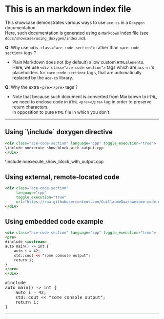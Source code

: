 # This is an markdown index file

This showcase demonstrates various ways to use `ace-cs` in a `Doxygen` documentation.  
Here, such documentation is generated using a `Markdown` index file (see `docs/showcase/using_doxygen/index.md`).

**Q**: Why use `<div class="ace-code-section">` rather than `<ace-code-section>` tags ?  

- Plain Markdown does not (by default) allow custom `HTMLElement`s.  
  Here, we use `<div class="ace-code-section">` tags which are `acs-cs`'s placeholders for `<ace-code-section>` tags, that are automatically replaced by the `ace-cs` library.

**Q**: Why the extra `<pre></pre>` tags ?  

- Note that because such document is converted from Markdown to `HTML`,  
  we need to enclose code in `HTML` `<pre></pre>` tag in order to preserve return characters.  
  In opposition to pure `HTML` file in which you don't.

---

## Using \`\include\` doxygen directive

```html
<div class="ace-code-section" language="cpp" toggle_execution="true">
\include noexecute_show_block_with_output.cpp
</div>
```

<div class="ace-code-section" language="cpp" toggle_execution="true">
\include noexecute_show_block_with_output.cpp
</div>

## Using external, remote-located code

```html
<div class="ace-code-section"
     language="cpp"
     toggle_execution="true"
     url="https://raw.githubusercontent.com/GuillaumeDua/awesome-code-element/main/docs/details/resources/code_content/noexecute_show_block_with_output.cpp">
</div>
```

<div class="ace-code-section"
     language="cpp"
     toggle_execution="true"
     url="https://raw.githubusercontent.com/GuillaumeDua/awesome-code-element/main/docs/details/resources/code_content/noexecute_show_block_with_output.cpp">
</div>

## Using embedded code example

```html
<div class="ace-code-section" language="cpp" toggle_execution="true">
<pre>
#include <iostream>
auto main() -> int {
    auto i = 42;
    std::cout << "some console output";
    return i;
}
</pre>
</div>
```

<div class="ace-code-section" language="cpp" toggle_execution="true">
<pre>
#include <iostream>
auto main() -> int {
    auto i = 42;
    std::cout << "some console output";
    return i;
}
</pre>
</div>

---
